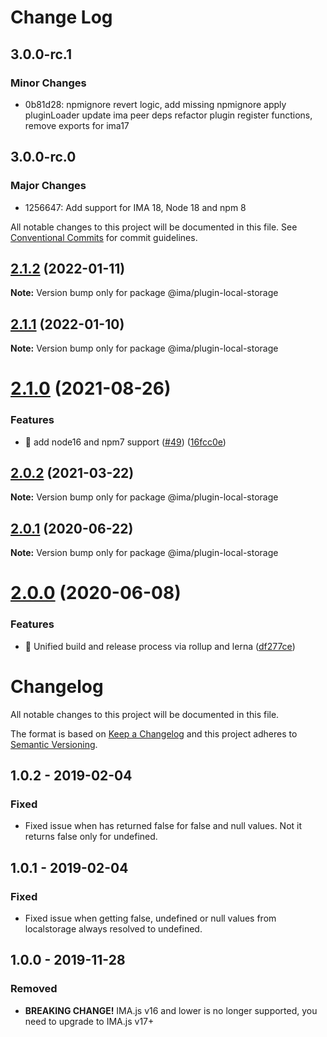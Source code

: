 # Change Log

## 3.0.0-rc.1

### Minor Changes

- 0b81d28: npmignore revert logic, add missing npmignore
  apply pluginLoader
  update ima peer deps
  refactor plugin register functions, remove exports for ima17

## 3.0.0-rc.0

### Major Changes

- 1256647: Add support for IMA 18, Node 18 and npm 8

All notable changes to this project will be documented in this file.
See [Conventional Commits](https://conventionalcommits.org) for commit guidelines.

## [2.1.2](https://github.com/seznam/IMA.js-plugins/compare/@ima/plugin-local-storage@2.1.1...@ima/plugin-local-storage@2.1.2) (2022-01-11)

**Note:** Version bump only for package @ima/plugin-local-storage

## [2.1.1](https://github.com/seznam/IMA.js-plugins/compare/@ima/plugin-local-storage@2.1.0...@ima/plugin-local-storage@2.1.1) (2022-01-10)

**Note:** Version bump only for package @ima/plugin-local-storage

# [2.1.0](https://github.com/seznam/IMA.js-plugins/compare/@ima/plugin-local-storage@2.0.2...@ima/plugin-local-storage@2.1.0) (2021-08-26)

### Features

- 🎸 add node16 and npm7 support ([#49](https://github.com/seznam/IMA.js-plugins/issues/49)) ([16fcc0e](https://github.com/seznam/IMA.js-plugins/commit/16fcc0eab73da5651171d110100e5a5ec9cbdcf1))

## [2.0.2](https://github.com/seznam/IMA.js-plugins/compare/@ima/plugin-local-storage@2.0.1...@ima/plugin-local-storage@2.0.2) (2021-03-22)

**Note:** Version bump only for package @ima/plugin-local-storage

## [2.0.1](https://github.com/seznam/IMA.js-plugins/compare/@ima/plugin-local-storage@2.0.0...@ima/plugin-local-storage@2.0.1) (2020-06-22)

**Note:** Version bump only for package @ima/plugin-local-storage

# [2.0.0](https://github.com/seznam/IMA.js-plugins/compare/@ima/plugin-local-storage@1.0.2...@ima/plugin-local-storage@2.0.0) (2020-06-08)

### Features

- 🎸 Unified build and release process via rollup and lerna ([df277ce](https://github.com/seznam/IMA.js-plugins/commit/df277ce5bae0cacc9c5b4d6957bdc786ac9cf571))

# Changelog

All notable changes to this project will be documented in this file.

The format is based on [Keep a Changelog](http://keepachangelog.com/en/1.0.0/)
and this project adheres to [Semantic Versioning](http://semver.org/spec/v2.0.0.html).

## 1.0.2 - 2019-02-04

### Fixed

- Fixed issue when has returned false for false and null values. Not it returns false only for undefined.

## 1.0.1 - 2019-02-04

### Fixed

- Fixed issue when getting false, undefined or null values from localstorage always resolved to undefined.

## 1.0.0 - 2019-11-28

### Removed

- **BREAKING CHANGE!** IMA.js v16 and lower is no longer supported, you need to upgrade to IMA.js v17+
